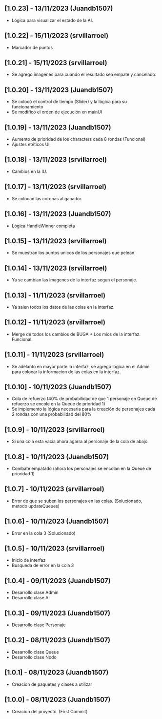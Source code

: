 ## [1.0.23] - 13/11/2023 (Juandb1507)

- Lógica para visualizar el estado de la AI.

## [1.0.22] - 15/11/2023 (srvillarroel)

- Marcador de puntos

## [1.0.21] - 15/11/2023 (srvillarroel)

- Se agrego imagenes para cuando el resultado sea empate y cancelado.

## [1.0.20] - 13/11/2023 (Juandb1507)

- Se colocó el control de tiempo (Slider) y la lógica para su funcionamiento
- Se modificó el orden de ejecución en mainUI

## [1.0.19] - 13/11/2023 (Juandb1507)

- Aumento de prioridad de los characters cada 8 rondas (Funcional)
- Ajustes etéticos UI

## [1.0.18] - 13/11/2023 (srvillarroel)

- Cambios en la IU.

## [1.0.17] - 13/11/2023 (srvillarroel)

- Se colocan las coronas al ganador.

## [1.0.16] - 13/11/2023 (Juandb1507)

- Lógica HandleWinner completa

## [1.0.15] - 13/11/2023 (srvillarroel)

- Se muestran los puntos unicos de los personajes que pelean. 

## [1.0.14] - 13/11/2023 (srvillarroel)

- Ya se cambian las imagenes de la interfaz segun el personaje.

## [1.0.13] - 11/11/2023 (srvillarroel)

- Ya salen todos los datos de las colas en la interfaz.

## [1.0.12] - 11/11/2023 (srvillarroel)

- Merge de todos los cambios de BUGA + Los mios de la interfaz. Funcional. 

## [1.0.11] - 11/11/2023 (srvillarroel)

- Se adelanto en mayor parte la interfaz, se agrego logica en el Admin para colocar la informacion de las colas en la interfaz.

## [1.0.10] - 10/11/2023 (Juandb1507)

- Cola de refuerzo (40% de probabilidad de que 1 personaje en Queue de refuerzo se encole en la Queue de prioridad 1)
- Se implemento la lógica necesaria para la creación de personajes cada 2 rondas con una probabilidad del 80%

## [1.0.9] - 10/11/2023 (srvillarroel)

- Si una cola esta vacia ahora agarra al personaje de la cola de abajo. 

## [1.0.8] - 10/11/2023 (Juandb1507)

- Combate empatado (ahora los personajes se encolan en la Queue de prioridad 1)

## [1.0.7] - 10/11/2023 (srvillarroel)

- Error de que se suben los personajes en las colas. (Solucionado, metodo updateQueues)

## [1.0.6] - 10/11/2023 (Juandb1507)

- Error en la cola 3 (Solucionado)

## [1.0.5] - 10/11/2023 (srvillarroel)

- Inicio de interfaz 
- Busqueda de error en la cola 3

## [1.0.4] - 09/11/2023 (Juandb1507)

- Desarrollo clase Admin
- Desarrollo clase AI

## [1.0.3] - 09/11/2023 (Juandb1507)

- Desarrollo clase Personaje 

## [1.0.2] - 08/11/2023 (Juandb1507)

- Desarrollo clase Queue
- Desarrollo clase Nodo

## [1.0.1] - 08/11/2023 (Juandb1507)

- Creacion de paquetes y clases a utilizar 

## [1.0.0] - 08/11/2023 (Juandb1507)

- Creacion del proyecto. (First Commit)


